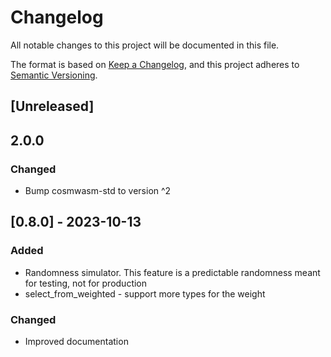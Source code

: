 # Changelog

All notable changes to this project will be documented in this file.

The format is based on [Keep a Changelog](https://keepachangelog.com/en/1.0.0/),
and this project adheres to
[Semantic Versioning](https://semver.org/spec/v2.0.0.html).

## [Unreleased]

## 2.0.0

### Changed

- Bump cosmwasm-std to version ^2

## [0.8.0] - 2023-10-13

### Added

- Randomness simulator. This feature is a predictable randomness meant for testing, not for production
- select_from_weighted - support more types for the weight

### Changed

- Improved documentation
